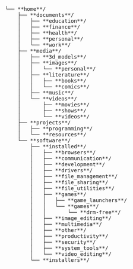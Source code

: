 <pre>
└── **home**/  
    ├── **documents**/  
    │   ├── **education**/  
    │   ├── **finance**/  
    │   ├── **health**/  
    │   ├── **personal**/  
    │   └── **work**/  
    ├── **media**/  
    │   ├── **3d_models**/  
    │   ├── **images**/  
    │   │   └── **personal**/  
    │   ├── **literature**/  
    │   │   ├── **books**/  
    │   │   └── **comics**/  
    │   ├── **music**/  
    │   └── **videos**/  
    │       ├── **movies**/  
    │       ├── **shows**/  
    │       └── **videos**/  
    ├── **projects**/  
    │   ├── **programming**/  
    │   └── **resources**/  
    └── **software**/  
        ├── **installed**/  
        │   ├── **browsers**/  
        │   ├── **communication**/  
        │   ├── **development**/  
        │   ├── **drivers**/  
        │   ├── **file_management**/  
        │   ├── **file_sharing**/  
        │   ├── **file_utilities**/  
        │   ├── **games**/  
        │   │   ├── **game_launchers**/  
        │   │   └── **games**/  
        │   │       └── **drm-free**/  
        │   ├── **image_editing**/  
        │   ├── **multimedia**/  
        │   ├── **other**/  
        │   ├── **productivity**/  
        │   ├── **security**/  
        │   ├── **system_tools**/  
        │   └── **video_editing**/  
        └── **installers**/  
<pre>